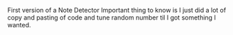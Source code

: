 First version of a Note Detector
Important thing to know is I just did a lot of copy and pasting of code and tune random number til I got something I wanted.
